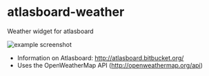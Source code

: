 # atlasboard-weather
Weather widget for atlasboard

![example screenshot](http://i.imgur.com/1rJuFBq.jpg)

* Information on Atlasboard: http://atlasboard.bitbucket.org/
* Uses the OpenWeatherMap API (http://openweathermap.org/api)


